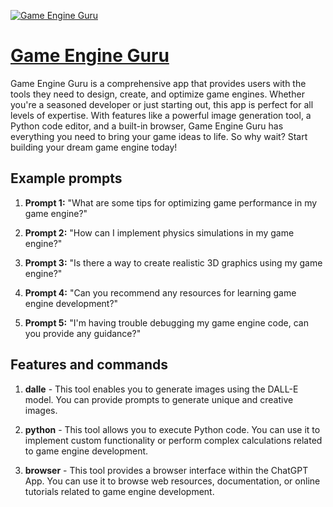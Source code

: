 [![Game Engine Guru](https://files.oaiusercontent.com/file-hUE00KU4KHWWJUu7clKNsJaT?se=2123-10-17T06%3A19%3A50Z&sp=r&sv=2021-08-06&sr=b&rscc=max-age%3D31536000%2C%20immutable&rscd=attachment%3B%20filename%3D2c04a27c-5f21-4a2b-9c2a-e67395321c7b.png&sig=tuVVEcEohmi8/eWzzA3IooVQMTdU3W2WzdhbGX47y2I%3D)](https://chat.openai.com/g/g-t5pBRtCcv-game-engine-guru)

# [Game Engine Guru](https://chat.openai.com/g/g-t5pBRtCcv-game-engine-guru)

Game Engine Guru is a comprehensive app that provides users with the tools they need to design, create, and optimize game engines. Whether you're a seasoned developer or just starting out, this app is perfect for all levels of expertise. With features like a powerful image generation tool, a Python code editor, and a built-in browser, Game Engine Guru has everything you need to bring your game ideas to life. So why wait? Start building your dream game engine today!

## Example prompts

1. **Prompt 1:** "What are some tips for optimizing game performance in my game engine?"

2. **Prompt 2:** "How can I implement physics simulations in my game engine?"

3. **Prompt 3:** "Is there a way to create realistic 3D graphics using my game engine?"

4. **Prompt 4:** "Can you recommend any resources for learning game engine development?"

5. **Prompt 5:** "I'm having trouble debugging my game engine code, can you provide any guidance?"

## Features and commands

1. **dalle** - This tool enables you to generate images using the DALL-E model. You can provide prompts to generate unique and creative images.

2. **python** - This tool allows you to execute Python code. You can use it to implement custom functionality or perform complex calculations related to game engine development.

3. **browser** - This tool provides a browser interface within the ChatGPT App. You can use it to browse web resources, documentation, or online tutorials related to game engine development.